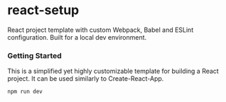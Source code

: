 # react-setup
React project template with custom Webpack, Babel and ESLint configuration. Built for a local dev environment.

### Getting Started
This is a simplified yet highly customizable template for building a React project. It can be used similarly to Create-React-App.

`npm run dev`
